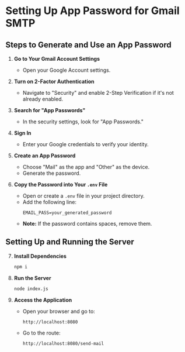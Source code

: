 # Setting Up App Password for Gmail SMTP

## Steps to Generate and Use an App Password

1. **Go to Your Gmail Account Settings**

   - Open your Google Account settings.

2. **Turn on 2-Factor Authentication**

   - Navigate to "Security" and enable 2-Step Verification if it's not already enabled.

3. **Search for "App Passwords"**

   - In the security settings, look for "App Passwords."

4. **Sign In**

   - Enter your Google credentials to verify your identity.

5. **Create an App Password**

   - Choose "Mail" as the app and "Other" as the device.
   - Generate the password.

6. **Copy the Password into Your `.env` File**
   - Open or create a `.env` file in your project directory.
   - Add the following line:
     ```env
     EMAIL_PASS=your_generated_password
     ```
   - **Note:** If the password contains spaces, remove them.

## Setting Up and Running the Server

7. **Install Dependencies**

   ```sh
   npm i
   ```

8. **Run the Server**

   ```sh
   node index.js
   ```

9. **Access the Application**
   - Open your browser and go to:
     ```
     http://localhost:8080
     ```
   - Go to the route:
     ```
     http://localhost:8080/send-mail
     ```

